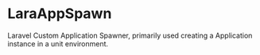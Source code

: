 # LaraAppSpawn
Laravel Custom Application Spawner, primarily used creating a Application instance in a unit environment.
